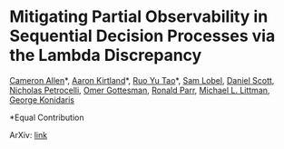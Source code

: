 # Mitigating Partial Observability in Sequential Decision Processes via the Lambda Discrepancy

[Cameron Allen](https://camallen.net)\*, [Aaron Kirtland](https://atkirtland.github.io/)\*, [Ruo Yu Tao](https://taodav.cc/)\*, [Sam Lobel](https://samlobel.github.io/), [Daniel Scott](https://dsctt.github.io/), [Nicholas Petrocelli](https://www.linkedin.com/in/nicholasrp/), [Omer Gottesman](https://omergott.github.io/), [Ronald Parr](https://users.cs.duke.edu/~parr/), [Michael L. Littman](https://www.littmania.com), [George Konidaris](https://cs.brown.edu/~gdk/)

*Equal Contribution

ArXiv: [link](https://arxiv.org/abs/2407.07333)
